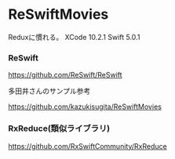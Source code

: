 # ReSwiftMovies
Reduxに慣れる。
XCode 10.2.1
Swift 5.0.1

### ReSwift
https://github.com/ReSwift/ReSwift

多田井さんのサンプル参考

https://github.com/kazukisugita/ReSwiftMovies

 

### RxReduce(類似ライブラリ)
https://github.com/RxSwiftCommunity/RxReduce
